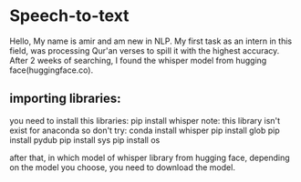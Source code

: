 # Speech-to-text

Hello, My name is amir and am new in NLP.
My first task as an intern in this field, was processing Qur'an verses to spill it with the highest accuracy.
After 2 weeks of searching, I found the whisper model from hugging face(huggingface.co).

## importing libraries:
you need to install this libraries:
pip install whisper
note: this library isn't exist for anaconda so don't try: conda install whisper
pip install glob
pip install pydub
pip install sys
pip install os

after that, in which model of whisper library from hugging face, depending on the model you choose, you need to download the model.
